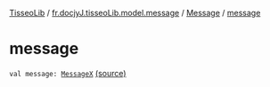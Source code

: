 [TisseoLib](../../index.md) / [fr.docjyJ.tisseoLib.model.message](../index.md) / [Message](index.md) / [message](./message.md)

# message

`val message: `[`MessageX`](../-message-x/index.md) [(source)](https://github.com/docjyj/tisseoLib/tree/master/src/main/kotlin/fr/docjyJ/tisseoLib/model/message/Message.kt#L11)
